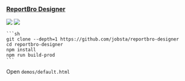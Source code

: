 ### [ReportBro Designer](https://github.com/jobsta/reportbro-designer)

![](https://img.shields.io/github/license/jobsta/reportbro-designer) [![](https://img.shields.io/github/last-commit/scillidan/reportbro-designer/master?label=last%20commit%20(fork))](https://github.com/scillidan/reportbro-designer)

````{tab} From source
```sh
git clone --depth=1 https://github.com/jobsta/reportbro-designer
cd reportbro-designer
npm install
npm run build-prod
```
````

Open `demos/default.html`